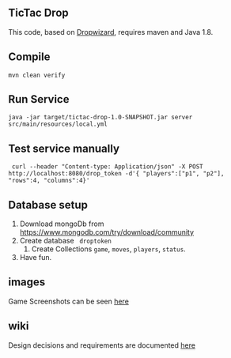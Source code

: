 ## TicTac Drop ##
This code, based on [Dropwizard](http://www.dropwizard.io/1.1.0/docs/), requires maven and Java 1.8.

## Compile ##
`mvn clean verify`
## Run Service ##
`java -jar target/tictac-drop-1.0-SNAPSHOT.jar server src/main/resources/local.yml`
## Test service manually ##
```
 curl --header "Content-type: Application/json" -X POST http://localhost:8080/drop_token -d'{ "players":["p1", "p2"], "rows":4, "columns":4}'
```

## Database setup
1. Download mongoDb from https://www.mongodb.com/try/download/community
2. Create database ``` droptoken```
    1. Create Collections ```game```, ```moves```, ```players```, ```status```.
3. Have fun.

## images
Game Screenshots can be seen [here](screenshots)

## wiki
Design decisions and requirements are documented [here](https://github.com/senpAi95/TicTac-Drop/wiki/Welcome-to-TicTac-Drop)

